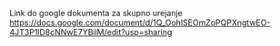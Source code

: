 Link do google dokumenta za skupno urejanje
https://docs.google.com/document/d/1Q_OohlSEOmZoPQPXngtwEO-4JT3P1lD8cNNwE7YBilM/edit?usp=sharing